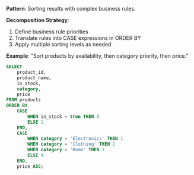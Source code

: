 **Pattern**: Sorting results with complex business rules.

**Decomposition Strategy**:

1. Define business rule priorities
2. Translate rules into CASE expressions in ORDER BY
3. Apply multiple sorting levels as needed

**Example**: "Sort products by availability, then category priority, then price."

```SQL
SELECT
    product_id,
    product_name,
    in_stock,
    category,
    price
FROM products
ORDER BY
    CASE
        WHEN in_stock = true THEN 0
        ELSE 1
    END,
    CASE
        WHEN category = 'Electronics' THEN 1
        WHEN category = 'Clothing' THEN 2
        WHEN category = 'Home' THEN 3
        ELSE 4
    END,
    price ASC;
```